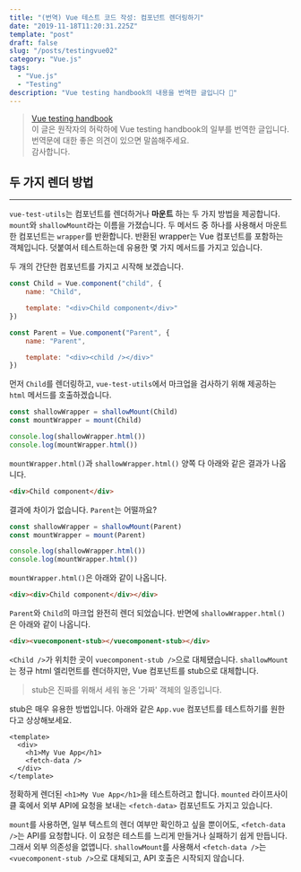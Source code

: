 ```yaml
---
title: "(번역) Vue 테스트 코드 작성: 컴포넌트 렌더링하기"
date: "2019-11-18T11:20:31.225Z"
template: "post"
draft: false
slug: "/posts/testingvue02"
category: "Vue.js"
tags:
  - "Vue.js"
  - "Testing"
description: "Vue testing handbook의 내용을 번역한 글입니다 📖"
---
```


> [Vue testing handbook](https://lmiller1990.github.io/vue-testing-handbook/rendering-a-component.html) <br>
> 이 글은 원작자의 허락하에 Vue testing handbook의 일부를 번역한 글입니다. <br>
> 번역문에 대한 좋은 의견이 있으면 말씀해주세요. <br>
> 감사합니다.



## 두 가지 렌더 방법

------

`vue-test-utils`는 컴포넌트를 렌더하거나 __마운트__ 하는 두 가지 방법을 제공합니다.  `mount`와 `shallowMount`라는 이름을 가졌습니다. 두 메서드 중 하나를 사용해서 마운트한 컴포넌트는 `wrapper`를 반환합니다. 반환된 wrapper는 Vue 컴포넌트를 포함하는 객체입니다. 덧붙여서 테스트하는데 유용한 몇 가지 메서드를 가지고 있습니다.

두 개의 간단한 컴포넌트를 가지고 시작해 보겠습니다.

```javascript
const Child = Vue.component("child", {
	name: "Child",

	template: "<div>Child component</div>"
})

const Parent = Vue.component("Parent", {
	name: "Parent",

	template: "<div><child /></div>"
})
```

먼저 `Child`를 렌더링하고, `vue-test-utils`에서 마크업을 검사하기 위해 제공하는 `html` 메서드를 호출하겠습니다.

```javascript
const shallowWrapper = shallowMount(Child)
const mountWrapper = mount(Child)

console.log(shallowWrapper.html())
console.log(mountWrapper.html())
```

`mountWrapper.html()`과 `shallowWrapper.html()` 양쪽 다 아래와 같은 결과가 나옵니다.

```html
<div>Child component</div>
```

결과에 차이가 없습니다. `Parent`는 어떨까요?

```javascript
const shallowWrapper = shallowMount(Parent)
const mountWrapper = mount(Parent)

console.log(shallowWrapper.html())
console.log(mountWrapper.html())
```

`mountWrapper.html()`은 아래와 같이 나옵니다.

```html
<div><div>Child component</div></div>
```

`Parent`와 `Child`의 마크업 완전히 렌더 되었습니다. 반면에 `shallowWrapper.html()`은 아래와 같이 나옵니다.

```html
<div><vuecomponent-stub></vuecomponent-stub></div>
```

`<Child />`가 위치한 곳이 `vuecomponent-stub />`으로 대체됐습니다. `shallowMount`는 정규 html 엘리먼트를 렌더하지만, Vue 컴포넌트를 stub으로 대체합니다.

> stub은 진짜를 위해서 세워 놓은 '가짜' 객체의 일종입니다.

stub은 매우 유용한 방법입니다. 아래와 같은 `App.vue` 컴포넌트를 테스트하기를 원한다고 상상해보세요.

```vue
<template>
  <div>
    <h1>My Vue App</h1>
    <fetch-data />
  </div>
</template>
```

정확하게 렌더된 `<h1>My Vue App</h1>`을 테스트하려고 합니다. `mounted` 라이프사이클 훅에서 외부 API에 요청을 보내는 `<fetch-data>` 컴포넌트도 가지고 있습니다.

`mount`를 사용하면, 일부 텍스트의 렌더 여부만 확인하고 싶을 뿐이어도, `<fetch-data />`는 API를 요청합니다. 이 요청은 테스트를 느리게 만들거나 실패하기 쉽게 만듭니다. 그래서 외부 의존성을 없앱니다. `shallowMount`를 사용해서 `<fetch-data />`는 `<vuecomponent-stub />`으로 대체되고, API 호출은 시작되지 않습니다.